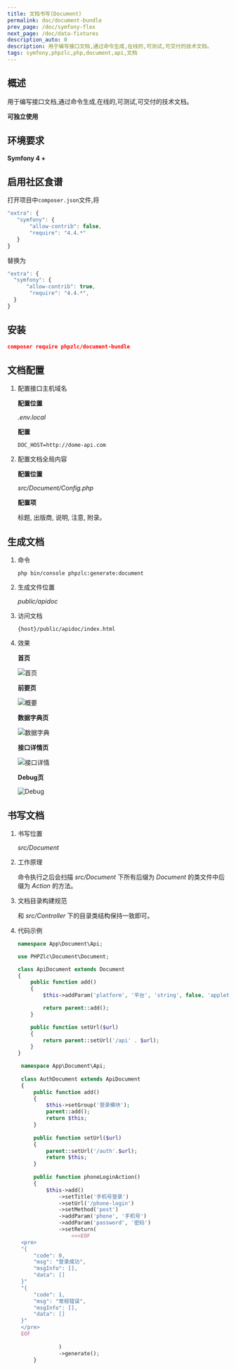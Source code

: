 ```yaml
---
title: 文档书写(Document)
permalink: doc/document-bundle
prev_page: /doc/symfony-flex
next_page: /doc/data-fixtures
description_auto: 0
description: 用于编写接口文档,通过命令生成,在线的,可测试,可交付的技术文档。
tags: symfony,phpzlc,php,document,api,文档
---
```


## 概述

用于编写接口文档,通过命令生成,在线的,可测试,可交付的技术文档。

**可独立使用**

## 环境要求

**Symfony 4 +**

## 启用社区食谱

打开项目中`composer.json`文件,将

```js
"extra": {
   "symfony": {
       "allow-contrib": false,
       "require": "4.4.*"
   }
}
```

替换为

```js
"extra": {
  "symfony": {
      "allow-contrib": true,
       "require": "4.4.*",
  }
}
```

## 安装

```json
composer require phpzlc/document-bundle
```

## 文档配置

1. 配置接口主机域名

   **配置位置**
   
   _.env.local_
   
   **配置**

   ```text
   DOC_HOST=http://dome-api.com
   ```
 
2. 配置文档全局内容

   **配置位置**
   
   _src/Document/Config.php_
   
   **配置项**
   
   标题, 出版商, 说明, 注意, 附录。

## 生成文档

1. 命令
   
   ```shell
   php bin/console phpzlc:generate:document
   ```
   
2. 生成文件位置

   _public/apidoc_
  
3. 访问文档

   ```text
   {host}/public/apidoc/index.html
   ```
   
4. 效果

   **首页**
   
   ![首页](/assets/posts/document/index.png)

   **前要页**
   
   ![概要](/assets/posts/document/gaiyao.png)
   
   **数据字典页**
   
   ![数据字典](/assets/posts/document/data.png)
   
   **接口详情页**
   
   ![接口详情](/assets/posts/document/info.png)
   
   **Debug页**
   
   ![Debug](/assets/posts/document/debug.png)

## 书写文档

1. 书写位置

   _src/Document_
  
2. 工作原理

   命令执行之后会扫描 _src/Document_ 下所有后缀为 _Document_ 的类文件中后缀为 _Action_ 的方法。
   
3. 文档目录构建规范

   和 _src/Controller_ 下的目录类结构保持一致即可。
   
4. 代码示例

   ```php
   namespace App\Document\Api;
   
   use PHPZlc\Document\Document;
   
   class ApiDocument extends Document
   {
       public function add()
       {
           $this->addParam('platform', '平台', 'string', false, 'applets');
   
           return parent::add();
       }
   
       public function setUrl($url)
       {
           return parent::setUrl('/api' . $url);
       }
   }
   ```

   ```php
    namespace App\Document\Api;
    
    class AuthDocument extends ApiDocument
    {
        public function add()
        {
            $this->setGroup('登录模块');
            parent::add();
            return $this;
        }
    
        public function setUrl($url)
        {
            parent::setUrl('/auth'.$url);
            return $this;
        }
    
        public function phoneLoginAction()
        {
            $this->add()
                ->setTitle('手机号登录')
                ->setUrl('/phone-login')
                ->setMethod('post')
                ->addParam('phone', '手机号')
                ->addParam('password', '密码')
                ->setReturn(
                    <<<EOF
    <pre>
    "{
        "code": 0,
        "msg": "登录成功",
        "msgInfo": [],
        "data": []
    }"
    "{
        "code": 1,
        "msg": "常规错误",
        "msgInfo": [],
        "data": []
    }"
    </pre>
    EOF
    
                )
                ->generate();
        }
   ```
